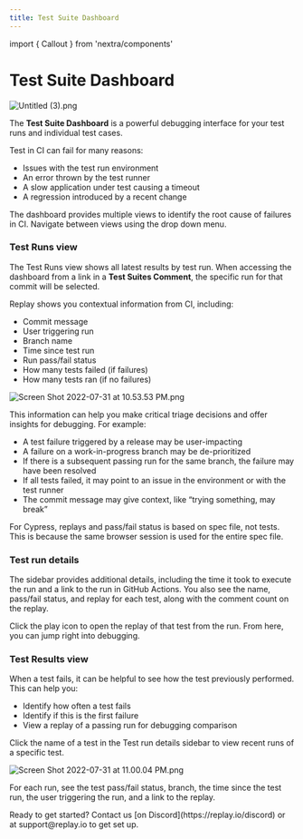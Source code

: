 ```yaml
---
title: Test Suite Dashboard
---
```


import { Callout } from 'nextra/components'

# Test Suite Dashboard

![Untitled (3).png](/images/test-suite-dashboard.png)

The **Test Suite Dashboard** is a powerful debugging interface for your test runs and individual test cases.

Test in CI can fail for many reasons:

- Issues with the test run environment
- An error thrown by the test runner
- A slow application under test causing a timeout
- A regression introduced by a recent change

The dashboard provides multiple views to identify the root cause of failures in CI. Navigate between views using the drop down menu.

### Test Runs view

The Test Runs view shows all latest results by test run. When accessing the dashboard from a link in a **Test Suites Comment**, the specific run for that commit will be selected.

Replay shows you contextual information from CI, including:

- Commit message
- User triggering run
- Branch name
- Time since test run
- Run pass/fail status
- How many tests failed (if failures)
- How many tests ran (if no failures)

![Screen Shot 2022-07-31 at 10.53.53 PM.png](/images/Screen_Shot_2022-07-31_at_10.53.53_PM_pxxca.png)

This information can help you make critical triage decisions and offer insights for debugging. For example:

- A test failure triggered by a release may be user-impacting
- A failure on a work-in-progress branch may be de-prioritized
- If there is a subsequent passing run for the same branch, the failure may have been resolved
- If all tests failed, it may point to an issue in the environment or with the test runner
- The commit message may give context, like “trying something, may break”

<Callout type="info" emoji="👉">
For Cypress, replays and pass/fail status is based on spec file, not tests. This is because the same browser session is used for the entire spec file.
</Callout>

### Test run details

The sidebar provides additional details, including the time it took to execute the run and a link to the run in GitHub Actions. You also see the name, pass/fail status, and replay for each test, along with the comment count on the replay.

Click the play icon to open the replay of that test from the run. From here, you can jump right into debugging.

### Test Results view

When a test fails, it can be helpful to see how the test previously performed. This can help you:

- Identify how often a test fails
- Identify if this is the first failure
- View a replay of a passing run for debugging comparison

Click the name of a test in the Test run details sidebar to view recent runs of a specific test.

![Screen Shot 2022-07-31 at 11.00.04 PM.png](/images/Screen_Shot_2022-07-31_at_11.00.04_PM_hrmsr.png)

For each run, see the test pass/fail status, branch, the time since the test run, the user triggering the run, and a link to the replay.

<Callout type="info" emoji="👉">
Ready to get started? Contact us [on Discord](https://replay.io/discord) or at support@replay.io to get set up.
</Callout>
